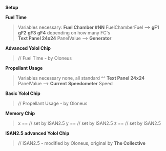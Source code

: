 **Setup**

**Fuel Time**
> Variables necessary:
**Fuel Chamber #NN**
> FuelChamberFuel --> **gF1** **gF2** **gF3** **gF4** depending on how many FC's<br>
**Text Panel 24x24**
> PanelValue --> **Generator**

**Advanced Yolol Chip**
> // Fuel Time - by Oloneus


**Propellant Usage**
> Variables necessary
> none, all standard ^^
**Text Panel 24x24**
> PanelValue --> **Current**
**Speedometer**
> Speed

**Basic Yolol Chip**
> // Propellant Usage - by Oloneus


**Memory Chip**
> x == // set by ISAN2.5
> y == // set by ISAN2.5
> z == // set by ISAN2.5

**ISAN2.5**
**advanced Yolol Chip**
> // ISAN2.5 - modified by Oloneus, original by **The Collective**
